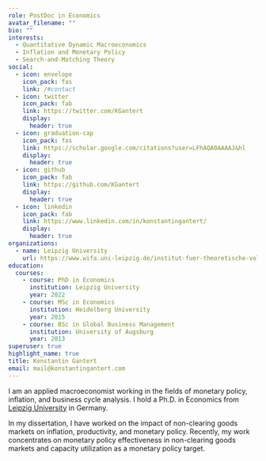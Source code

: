 ```yaml
---
role: PostDoc in Economics
avatar_filename: ""
bio: ""
interests:
  - Quantitative Dynamic Macroeconomics
  - Inflation and Monetary Policy
  - Search-and-Matching Theory
social:
  - icon: envelope
    icon_pack: fas
    link: /#contact
  - icon: twitter
    icon_pack: fab
    link: https://twitter.com/KGantert
    display:
      header: true
  - icon: graduation-cap
    icon_pack: fas
    link: https://scholar.google.com/citations?user=LFhAQA0AAAAJ&hl
    display:
      header: true
  - icon: github
    icon_pack: fab
    link: https://github.com/KGantert
    display:
      header: true
  - icon: linkedin
    icon_pack: fab
    link: https://www.linkedin.com/in/konstantingantert/
    display:
      header: true
organizations:
  - name: Leipzig University
    url: https://www.wifa.uni-leipzig.de/institut-fuer-theoretische-volkswirtschaftslehre/professuren/makrooekonomik
education:
  courses:
    - course: PhD in Economics
      institution: Leipzig University
      year: 2022
    - course: MSc in Economics
      institution: Heidelberg University
      year: 2015
    - course: BSc in Global Business Management
      institution: University of Augsburg
      year: 2013
superuser: true
highlight_name: true
title: Konstantin Gantert
email: mail@konstantingantert.com
---
```

I am an applied macroeconomist working in the fields of monetary policy, inflation, and business cycle analysis. I hold a Ph.D. in Economics from [Leipzig University](https://www.wifa.uni-leipzig.de/institut-fuer-theoretische-volkswirtschaftslehre/professuren/makrooekonomik) in Germany.

In my dissertation, I have worked on the impact of non-clearing goods markets on inflation, productivity, and monetary policy. Recently, my work concentrates on monetary policy effectiveness in non-clearing goods markets and capacity utilization as a monetary policy target.